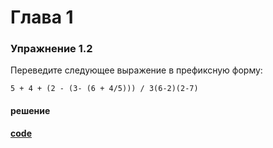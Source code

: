 # Глава 1

### Упражнение 1.2

Переведите следующее выражение в префиксную форму:

`5 + 4 + (2 - (3- (6 + 4/5))) / 3(6-2)(2-7)`

#### решение
**[code](../../../src/sicp/chapter_01/1_02.rkt)**